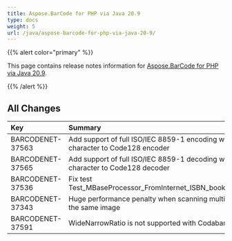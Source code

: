 ```yaml
---
title: Aspose.BarCode for PHP via Java 20.9
type: docs
weight: 5
url: /java/aspose-barcode-for-php-via-java-20-9/
---
```


{{% alert color="primary" %}} 

This page contains release notes information for [Aspose.BarCode for PHP via Java 20.9](https://downloads.aspose.com/barcode/phpjava/new-releases/aspose.barcode-for-php-via-java-20.9/).

{{% /alert %}} 
## **All Changes**

|**Key**|**Summary**|**Category**|
| :- | :- | :- |
|BARCODENET-37563|Add support of full ISO/IEC 8859-1 encoding with FNC4 character to Code128 encoder|Enhancement|
|BARCODENET-37565|Add support of full ISO/IEC 8859-1 decoding with FNC4 character to Code128 decoder|Enhancement|
|BARCODENET-37536|Fix test Test_MBaseProcessor_FromInternet_ISBN_booklnd2_gif_ISBN|Bug|
|BARCODENET-37343|Huge performance penalty when scanning multiple regions of the same image|Bug|
|BARCODENET-37591|WideNarrowRatio is not supported with Codabar encoding|Bug|
